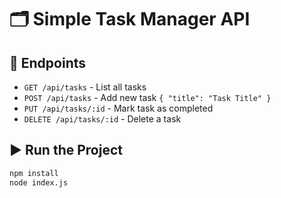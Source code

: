 # 🗂️ Simple Task Manager API

## 📌 Endpoints

- `GET /api/tasks` - List all tasks
- `POST /api/tasks` - Add new task `{ "title": "Task Title" }`
- `PUT /api/tasks/:id` - Mark task as completed
- `DELETE /api/tasks/:id` - Delete a task

## ▶️ Run the Project

```bash
npm install
node index.js
